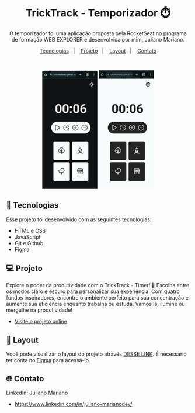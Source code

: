 <h1 align="center"> TrickTrack - Temporizador ⏱️ </h1>

<p align="center">
O temporizador foi uma aplicação proposta pela RocketSeat no programa de formação WEB EXPLORER e desenvolvida por mim, Juliano Mariano. <br/>
</p>

<p align="center">
  <a href="#-tecnologias">Tecnologias</a>&nbsp;&nbsp;&nbsp;|&nbsp;&nbsp;&nbsp;
  <a href="#-projeto">Projeto</a>&nbsp;&nbsp;&nbsp;|&nbsp;&nbsp;&nbsp;
  <a href="#-layout">Layout</a>&nbsp;&nbsp;&nbsp;|&nbsp;&nbsp;&nbsp;
  <a href="#-Contato">Contato</a>
</p>

<br>

<p align="center">
  <img alt="projeto " src="./assets/readme1.jpg" width="30%">
  <img alt="projeto " src="./assets/readme2.jpg" width="30%">
</p>

## 🚀 Tecnologias

Esse projeto foi desenvolvido com as seguintes tecnologias:

- HTML e CSS
- JavaScript
- Git e Github
- Figma

## 💻 Projeto

Explore o poder da produtividade com o TrickTrack - Timer! 🍅 Escolha entre os modos claro e escuro para personalizar sua experiência. Com quatro fundos inspiradores, encontre o ambiente perfeito para sua concentração e aumente sua eficiência enquanto trabalha ou estuda. Vamos lá, ilumine ou mergulhe na produtividade!


- [Visite o projeto online](https://julianomariano.github.io/TickTrack_Temporizador/)

## 🔖 Layout

Você pode visualizar o layout do projeto através [DESSE LINK](https://www.figma.com/file/7ma8u96F0yGxgPnv4MMIvP/Stage-05---Focus-Timer-2.0-(Copy)?type=design&node-id=0-1&mode=design&t=iwoU2EvPqDpWTfBF-0). É necessário ter conta no [Figma](https://figma.com) para acessá-lo.

## 🌐 Contato

LinkedIn: Juliano Mariano
 -  https://www.linkedin.com/in/juliano-marianodev/